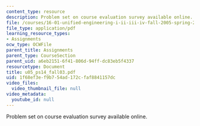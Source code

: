 ```yaml
---
content_type: resource
description: Problem set on course evaluation survey available online.
file: /courses/16-01-unified-engineering-i-ii-iii-iv-fall-2005-spring-2006/1f68ef3ef9b754ad172cfaf8841157dc_u05_ps14_fall03.pdf
file_type: application/pdf
learning_resource_types:
- Assignments
ocw_type: OCWFile
parent_title: Assignments
parent_type: CourseSection
parent_uid: a6eb2151-6f41-806d-94ff-dc83eb5f4337
resourcetype: Document
title: u05_ps14_fall03.pdf
uid: 1f68ef3e-f9b7-54ad-172c-faf8841157dc
video_files:
  video_thumbnail_file: null
video_metadata:
  youtube_id: null
---
```

Problem set on course evaluation survey available online.


